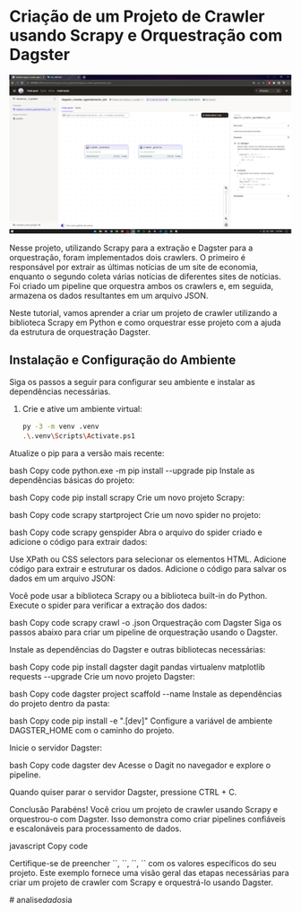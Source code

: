 # Criação de um Projeto de Crawler usando Scrapy e Orquestração com Dagster

<img src="/img/projeto_etl_1.png">


<p>Nesse projeto, utilizando Scrapy para a extração e Dagster para a orquestração, foram implementados dois crawlers. O primeiro é responsável por extrair as últimas notícias de um site de economia, enquanto o segundo coleta várias notícias de diferentes sites de notícias. Foi criado um pipeline que orquestra ambos os crawlers e, em seguida, armazena os dados resultantes em um arquivo JSON.

Neste tutorial, vamos aprender a criar um projeto de crawler utilizando a biblioteca Scrapy em Python e como orquestrar esse projeto com a ajuda da estrutura de orquestração Dagster.</p>

## Instalação e Configuração do Ambiente

<p>
Siga os passos a seguir para configurar seu ambiente e instalar as dependências necessárias.

1. Crie e ative um ambiente virtual:
   ```bash
   py -3 -m venv .venv
   .\.venv\Scripts\Activate.ps1
Atualize o pip para a versão mais recente:</p>

<p>
bash
Copy code
python.exe -m pip install --upgrade pip
Instale as dependências básicas do projeto:</p>

<p>
bash
Copy code
pip install scrapy
Crie um novo projeto Scrapy:</p>

<p>
bash
Copy code
scrapy startproject <nome_do_projeto>
Crie um novo spider no projeto:</p>

<p>
bash
Copy code
scrapy genspider <nome_do_spider> <url_do_site>
Abra o arquivo do spider criado e adicione o código para extrair dados:</p>

<p>
Use XPath ou CSS selectors para selecionar os elementos HTML.
Adicione código para extrair e estruturar os dados.
Adicione o código para salvar os dados em um arquivo JSON:</p>

<p>
Você pode usar a biblioteca Scrapy ou a biblioteca built-in do Python.
Execute o spider para verificar a extração dos dados:</p>

<p>
bash
Copy code
scrapy crawl <nome_do_spider> -o <nome_do_arquivo>.json
Orquestração com Dagster
Siga os passos abaixo para criar um pipeline de orquestração usando o Dagster.</p>

<p>
Instale as dependências do Dagster e outras bibliotecas necessárias:</p>

<p>
bash
Copy code
pip install dagster dagit pandas virtualenv matplotlib requests --upgrade
Crie um novo projeto Dagster:</p>

<p>
bash
Copy code
dagster project scaffold --name <nome_do_projeto>
Instale as dependências do projeto dentro da pasta:</p>

<p>
bash
Copy code
pip install -e ".[dev]"
Configure a variável de ambiente DAGSTER_HOME com o caminho do projeto.</p>

<p>
Inicie o servidor Dagster:</p>

<p>
bash
Copy code
dagster dev
Acesse o Dagit no navegador e explore o pipeline.</p>

<p>
Quando quiser parar o servidor Dagster, pressione CTRL + C.</p>

<p>
Conclusão
Parabéns! Você criou um projeto de crawler usando Scrapy e orquestrou-o com Dagster. Isso demonstra como criar pipelines confiáveis e escalonáveis para processamento de dados.</p>

<p>
javascript
Copy code</p>

<p>
Certifique-se de preencher `<nome_do_projeto>`, `<nome_do_spider>`, `<url_do_site>`, `<nome_do_arquivo>` com os valores específicos do seu projeto. Este exemplo fornece uma visão geral das etapas necessárias para criar um projeto de crawler com Scrapy e orquestrá-lo usando Dagster.</p>


#   a n a l i s e _ d a d o s _ i a 
 
 
